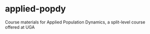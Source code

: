 # applied-popdy
Course materials for Applied Population Dynamics, a split-level course offered at UGA
